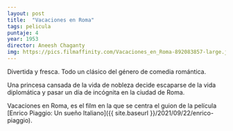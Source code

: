 ```yaml
---
layout: post
title:  "Vacaciones en Roma"
tags: pelicula
puntaje: 4
year: 1953
director: Aneesh Chaganty
img: https://pics.filmaffinity.com/Vacaciones_en_Roma-892083857-large.jpg
---
```


Divertida y fresca. Todo un clásico del género de comedia romántica.

Una princesa cansada de la vida de nobleza decide escaparse de la vida diplomática y pasar un día de incógnita en la ciudad de Roma.

Vacaciones en Roma, es el film en la que se centra el guion de la película [Enrico Piaggio: Un sueño Italiano]({{ site.baseurl }}/2021/09/22/enrico-piaggio).
